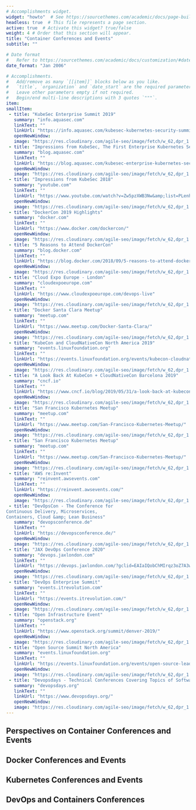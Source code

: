 ```yaml
---
# Accomplishments widget.
widget: "howto"  # See https://sourcethemes.com/academic/docs/page-builder/
headless: true  # This file represents a page section.
active: true  # Activate this widget? true/false
weight: 4 # Order that this section will appear.
title: "Container Conferences and Events"
subtitle: ""

# Date format
#   Refer to https://sourcethemes.com/academic/docs/customization/#date-format
date_format: "Jan 2006"

# Accomplishments.
#   Add/remove as many `[[item]]` blocks below as you like.
#   `title`, `organization` and `date_start` are the required parameters.
#   Leave other parameters empty if not required.
#   Begin/end multi-line descriptions with 3 quotes `"""`.
item: 
smallItem:
 - title: "KubeSec Enterprise Summit 2019"
   summary: "info.aquasec.com"
   linkText: ""
   linkUrl: "https://info.aquasec.com/kubesec-kubernetes-security-summit-na-2019"
   openNewWindow: 
   image: "https://res.cloudinary.com/agile-seo/image/fetch/w_62,dpr_1.0,d_blank_am8gzx.png/https%3A%2F%2Flogo.clearbit.com%2Finfo.aquasec.com%3Fsize%3D250"
 - title: "Impressions from KubeSec, The First Enterprise Kubernetes Security Summit"
   summary: "blog.aquasec.com"
   linkText: ""
   linkUrl: "https://blog.aquasec.com/kubesec-enterprise-kubernetes-security-summit"
   openNewWindow: 
   image: "https://res.cloudinary.com/agile-seo/image/fetch/w_62,dpr_1.0,d_blank_am8gzx.png/https%3A%2F%2Flogo.clearbit.com%2Fblog.aquasec.com%3Fsize%3D250"
 - title: "Impressions from KubeSec 2018"
   summary: "youtube.com"
   linkText: ""
   linkUrl: "https://www.youtube.com/watch?v=Zw5pzXWB3Nw&amp;list=PLenh213llmcaRR96V1yvSqtz7AiU5sqp7&amp;index=24&amp;t=0s"
   openNewWindow: 
   image: "https://res.cloudinary.com/agile-seo/image/fetch/w_62,dpr_1.0,d_blank_am8gzx.png/https%3A%2F%2Flogo.clearbit.com%2Fyoutube.com%3Fsize%3D250"
 - title: "DockerCon 2019 Highlights"
   summary: "docker.com"
   linkText: ""
   linkUrl: "https://www.docker.com/dockercon/"
   openNewWindow: 
   image: "https://res.cloudinary.com/agile-seo/image/fetch/w_62,dpr_1.0,d_blank_am8gzx.png/https%3A%2F%2Flogo.clearbit.com%2Fdocker.com%3Fsize%3D250"
 - title: "5 Reasons to Attend DockerCon"
   summary: "blog.docker.com"
   linkText: ""
   linkUrl: "https://blog.docker.com/2018/09/5-reasons-to-attend-dockercon/"
   openNewWindow: 
   image: "https://res.cloudinary.com/agile-seo/image/fetch/w_62,dpr_1.0,d_blank_am8gzx.png/https%3A%2F%2Flogo.clearbit.com%2Fblog.docker.com%3Fsize%3D250"
 - title: "Cloud Expo Europe - London"
   summary: "cloudexpoeurope.com"
   linkText: ""
   linkUrl: "https://www.cloudexpoeurope.com/devops-live"
   openNewWindow: 
   image: "https://res.cloudinary.com/agile-seo/image/fetch/w_62,dpr_1.0,d_blank_am8gzx.png/https%3A%2F%2Flogo.clearbit.com%2Fcloudexpoeurope.com%3Fsize%3D250"
 - title: "Docker Santa Clara Meetup"
   summary: "meetup.com"
   linkText: ""
   linkUrl: "https://www.meetup.com/Docker-Santa-Clara/"
   openNewWindow: 
   image: "https://res.cloudinary.com/agile-seo/image/fetch/w_62,dpr_1.0,d_blank_am8gzx.png/https%3A%2F%2Flogo.clearbit.com%2Fmeetup.com%3Fsize%3D250"
 - title: "KubeCon and CloudNativeCon North America 2019"
   summary: "events.linuxfoundation.org"
   linkText: ""
   linkUrl: "https://events.linuxfoundation.org/events/kubecon-cloudnativecon-north-america-2019/"
   openNewWindow: 
   image: "https://res.cloudinary.com/agile-seo/image/fetch/w_62,dpr_1.0,d_blank_am8gzx.png/https%3A%2F%2Flogo.clearbit.com%2Fevents.linuxfoundation.org%3Fsize%3D250"
 - title: "A Look Back At KubeCon + CloudNativeCon Barcelona 2019"
   summary: "cncf.io"
   linkText: ""
   linkUrl: "https://www.cncf.io/blog/2019/05/31/a-look-back-at-kubecon-cloudnativecon-barcelona-2019/"
   openNewWindow: 
   image: "https://res.cloudinary.com/agile-seo/image/fetch/w_62,dpr_1.0,d_blank_am8gzx.png/https%3A%2F%2Flogo.clearbit.com%2Fcncf.io%3Fsize%3D250"
 - title: "San Francisco Kubernetes Meetup"
   summary: "meetup.com"
   linkText: ""
   linkUrl: "https://www.meetup.com/San-Francisco-Kubernetes-Meetup/"
   openNewWindow: 
   image: "https://res.cloudinary.com/agile-seo/image/fetch/w_62,dpr_1.0,d_blank_am8gzx.png/https%3A%2F%2Flogo.clearbit.com%2Fmeetup.com%3Fsize%3D250"
 - title: "San Francisco Kubernetes Meetup"
   summary: "meetup.com"
   linkText: ""
   linkUrl: "https://www.meetup.com/San-Francisco-Kubernetes-Meetup/"
   openNewWindow: 
   image: "https://res.cloudinary.com/agile-seo/image/fetch/w_62,dpr_1.0,d_blank_am8gzx.png/https%3A%2F%2Flogo.clearbit.com%2Fmeetup.com%3Fsize%3D250"
 - title: "AWS re:Invent"
   summary: "reinvent.awsevents.com"
   linkText: ""
   linkUrl: "https://reinvent.awsevents.com/"
   openNewWindow: 
   image: "https://res.cloudinary.com/agile-seo/image/fetch/w_62,dpr_1.0,d_blank_am8gzx.png/https%3A%2F%2Flogo.clearbit.com%2Freinvent.awsevents.com%3Fsize%3D250"
 - title: "DevOpsCon - The Conference for
Continuous Delivery, Microservices,
Containers, Cloud &amp; Lean Business"
   summary: "devopsconference.de"
   linkText: ""
   linkUrl: "https://devopsconference.de/"
   openNewWindow: 
   image: "https://res.cloudinary.com/agile-seo/image/fetch/w_62,dpr_1.0,d_blank_am8gzx.png/https%3A%2F%2Flogo.clearbit.com%2Fdevopsconference.de%3Fsize%3D250"
 - title: "JAX DevOps Conference 2020"
   summary: "devops.jaxlondon.com"
   linkText: ""
   linkUrl: "https://devops.jaxlondon.com/?gclid=EAIaIQobChMIrqz3oZ7A3wIVjNlkCh0rQAF_EAAYAiAAEgLqavD_BwE"
   openNewWindow: 
   image: "https://res.cloudinary.com/agile-seo/image/fetch/w_62,dpr_1.0,d_blank_am8gzx.png/https%3A%2F%2Flogo.clearbit.com%2Fdevops.jaxlondon.com%3Fsize%3D250"
 - title: "DevOps Enterprise Summit"
   summary: "events.itrevolution.com"
   linkText: ""
   linkUrl: "https://events.itrevolution.com/"
   openNewWindow: 
   image: "https://res.cloudinary.com/agile-seo/image/fetch/w_62,dpr_1.0,d_blank_am8gzx.png/https%3A%2F%2Flogo.clearbit.com%2Fevents.itrevolution.com%3Fsize%3D250"
 - title: "Open Infrastructure Event"
   summary: "openstack.org"
   linkText: ""
   linkUrl: "https://www.openstack.org/summit/denver-2019/"
   openNewWindow: 
   image: "https://res.cloudinary.com/agile-seo/image/fetch/w_62,dpr_1.0,d_blank_am8gzx.png/https%3A%2F%2Flogo.clearbit.com%2Fopenstack.org%3Fsize%3D250"
 - title: "Open Source Summit North America"
   summary: "events.linuxfoundation.org"
   linkText: ""
   linkUrl: "https://events.linuxfoundation.org/events/open-source-leadership-summit-2019/"
   openNewWindow: 
   image: "https://res.cloudinary.com/agile-seo/image/fetch/w_62,dpr_1.0,d_blank_am8gzx.png/https%3A%2F%2Flogo.clearbit.com%2Fevents.linuxfoundation.org%3Fsize%3D250"
 - title: "Devopsdays - Technical Conferences Covering Topics of Software Development, IT, and the Intersection Between Them"
   summary: "devopsdays.org"
   linkText: ""
   linkUrl: "https://www.devopsdays.org/"
   openNewWindow: 
   image: "https://res.cloudinary.com/agile-seo/image/fetch/w_62,dpr_1.0,d_blank_am8gzx.png/https%3A%2F%2Flogo.clearbit.com%2Fdevopsdays.org%3Fsize%3D250"
---
```

## Perspectives on Container Conferences and Events
## Docker Conferences and Events
## Kubernetes Conferences and Events
## DevOps and Containers Conferences





